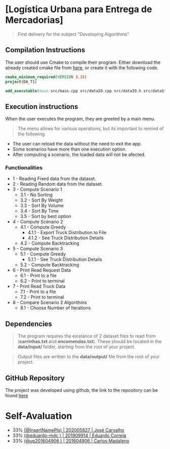 # [Logística Urbana para Entrega de Mercadorias]
> First delivery for the subject "Developing Algorithms"

## Compilation Instructions

The user should use Cmake to compile their program. Either download the already created cmake file from [here](https://drive.google.com/file/d/194_bxKhkXDc3hGlTG6jYInOKKfjvCFYs/view?usp=sharing), or create it with the following code.

```cmake
cmake_minimum_required(VERSION 3.15)
project(DA_T1)

add_executable(main src/main.cpp src/dataIO.cpp src/dataIO.h src/dataStructs.h src/applicationController.cpp src/applicationController.h src/abstractAlgorithm.cpp src/abstractAlgorithm.h src/algorithms/firstScenario.cpp src/algorithms/firstScenario.h src/algorithms/secondScenario.cpp src/algorithms/secondScenario.h src/algorithms/thirdScenario.cpp src/algorithms/thirdScenario.h src/deprecated/thirdScenario_.cpp src/deprecated/thirdScenario_.h)

```

## Execution instructions
When the user executes the program, they are greeted by a main menu.
> The menu allows for various operations, but its important to remind of the following

 * The user can reload the data without the need to exit the app.
 * Some scenarios have more than one execution option.
 * After computing a scenario, the loaded data will not be afected.

### Functionalities

* 1 - Reading Fixed data from the dataset.
* 2 - Reading Random data from the dataset.
* 3 - Compute Scenario 1
    * 3.1 - No Sorting
    * 3.2 - Sort By Weight
    * 3.3 - Sort By Volume  
    * 3.4 - Sort By Time
    * 3.5 - Sort by best option
* 4 - Compute Scenario 2
    * 4.1 - Compute Greedy
        * 4.1.1 - Export Truck Distribution to File
        * 4.1.2 - See Truck Distribution Details
    * 4.2 - Compute Backtracking
* 5 - Compute Scenario 3
    * 5.1 - Compute Greedy
        * 5.1.1 - See Truck Distribution Details
    * 5.2 - Compute Backtracking
* 6 - Print Read Request Data
    * 6.1 - Print to a file
    * 6.2 - Print to terminal
* 7 - Print Read Truck Data
    * 7.1 - Print to a file
    * 7.2 - Print to terminal
* 8 - Compare Scenario 2 Algorithms
    * 8.1 - Choose Number of Iterations

## Dependencies
> The program requires the existance of 2 dataset files to read from (**carrinhas.txt** and **encomendas.txt**). These should be located in the **data/input/** folder, starting from the root of your project. 

> Output files are written to the **data/output/** file from the root of your project. 

## GitHub Repository

The project was developed using github, the link to the repository can be found [here](https://github.com/LEIC-DA-T10/T1)

# Self-Avaluation
 * 33% [(@InsertNamePls) | 202005827 | José Carvalho](https://github.com/InsertNamePls) 
 * 33% [(@eduardo-mdc ) | 201909914 | Eduardo Correia](https://github.com/eduardo-mdc) 
 * 33% [(@up201604906 ) | 201604906 | Carlos Madaleno](https://github.com/up201604906)
